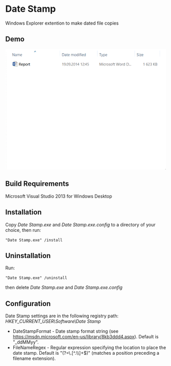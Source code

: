 # Date Stamp
Windows Explorer extention to make dated file copies

## Demo
![demo](demo.gif)

## Build Requirements
Microsoft Visual Studio 2013 for Windows Desktop

## Installation
Copy *Date Stamp.exe* and *Date Stamp.exe.config* to a directory of your choice, then run:
```
"Date Stamp.exe" /install
```

## Uninstallation
Run:
```
"Date Stamp.exe" /uninstall
```
then delete *Date Stamp.exe* and *Date Stamp.exe.config*

## Configuration
Date Stamp settings are in the following registry path: *HKEY_CURRENT_USER\Software\Date Stamp*

- DateStampFormat - Date stamp format string (see https://msdn.microsoft.com/en-us/library/8kb3ddd4.aspx). Default is "_ddMMyy".
- FileNameRegex - Regular expression specifying the location to place the date stamp. Default is "(?=\\.[^.\\\\]+$)" (matches a position preceding a filename extension).
